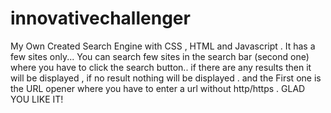 # innovativechallenger
My Own Created Search Engine with CSS , HTML and Javascript . It has a few sites only...
You can search few sites in the search bar (second one) where you have to click the search button.. if there are any results then it will be displayed , if no result nothing will be displayed . 
and the First one is the URL opener where you have to enter a url without http/https . 
GLAD YOU LIKE IT!


